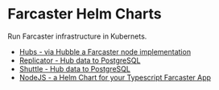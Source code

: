 # Farcaster Helm Charts

Run Farcaster infrastructure in Kubernets.

- [Hubs - via Hubble a Farcaster node implementation](/hubs)
- [Replicator - Hub data to PostgreSQL](/replicator)
- [Shuttle - Hub data to PostgreSQL](/shuttle)
- [NodeJS - a Helm Chart for your Typescript Farcaster App](/nodejs)

